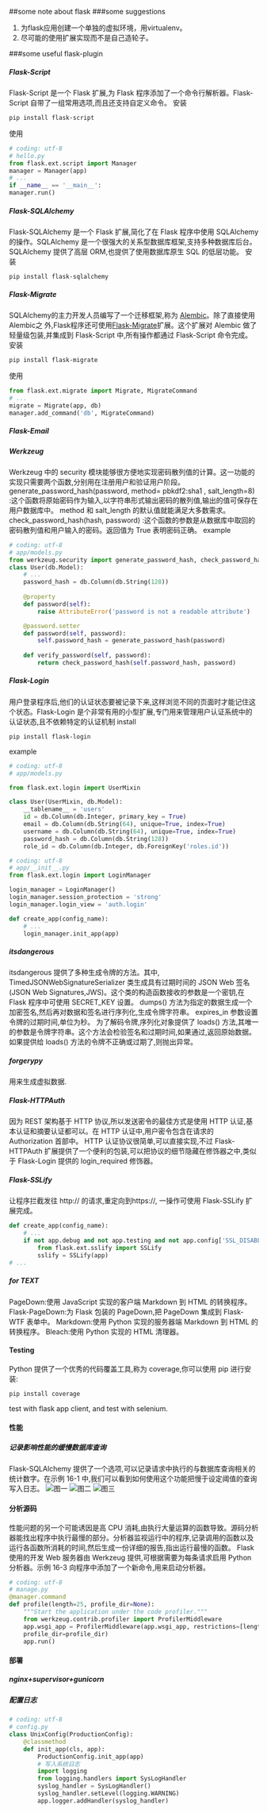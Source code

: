 ##some note about flask
###some suggestions
1. 为flask应用创建一个单独的虚拟环境，用virtualenv。
2. 尽可能的使用扩展实现而不是自己造轮子。

###some useful flask-plugin
##### Flask-Script
Flask-Script 是一个 Flask 扩展,为 Flask 程序添加了一个命令行解析器。Flask-Script 自带了一组常用选项,而且还支持自定义命令。
安装
```
pip install flask-script
```
使用
```python
# coding: utf-8
# hello.py
from flask.ext.script import Manager
manager = Manager(app)
# ...
if __name__ == '__main__':
manager.run()
```
##### Flask-SQLAlchemy
Flask-SQLAlchemy 是一个 Flask 扩展,简化了在 Flask 程序中使用 SQLAlchemy 的操作。SQLAlchemy 是一个很强大的关系型数据库框架,支持多种数据库后台。SQLAlchemy 提供了高层 ORM,也提供了使用数据库原生 SQL 的低层功能。
安装
```
pip install flask-sqlalchemy
```
##### Flask-Migrate
SQLAlchemy的主力开发人员编写了一个迁移框架,称为 [Alembic](https://alembic.readthedocs)。除了直接使用Alembic之 外,Flask程序还可使用[Flask-Migrate](http://flask-migrate.readthedocs.org/en/latest/)扩展。这个扩展对 Alembic 做了轻量级包装,并集成到 Flask-Script 中,所有操作都通过 Flask-Script 命令完成。
安装
```
pip install flask-migrate
```
使用
```python
from flask.ext.migrate import Migrate, MigrateCommand
# ...
migrate = Migrate(app, db)
manager.add_command('db', MigrateCommand)
```
##### Flask-Email
##### Werkzeug
Werkzeug 中的 security 模块能够很方便地实现密码散列值的计算。这一功能的实现只需要两个函数,分别用在注册用户和验证用户阶段。
generate_password_hash(password, method= pbkdf2:sha1 , salt_length=8) :这个函数将原始密码作为输入,以字符串形式输出密码的散列值,输出的值可保存在用户数据库中。
method 和 salt_length 的默认值就能满足大多数需求。check_password_hash(hash, password) :这个函数的参数是从数据库中取回的密码散列值和用户输入的密码。返回值为 True 表明密码正确。
example
```python
# coding: utf-8
# app/models.py
from werkzeug.security import generate_password_hash, check_password_hash
class User(db.Model):
	# ...
	password_hash = db.Column(db.String(128))
    
	@property
	def password(self):
		raise AttributeError('password is not a readable attribute')

	@password.setter
	def password(self, password):
		self.password_hash = generate_password_hash(password)
        
	def verify_password(self, password):
		return check_password_hash(self.password_hash, password)
```
##### Flask-Login
用户登录程序后,他们的认证状态要被记录下来,这样浏览不同的页面时才能记住这个状态。Flask-Login 是个非常有用的小型扩展,专门用来管理用户认证系统中的认证状态,且不依赖特定的认证机制
install
```
pip install flask-login
```
example
```python
# coding: utf-8
# app/models.py

from flask.ext.login import UserMixin

class User(UserMixin, db.Model):
	__tablename__ = 'users'
	id = db.Column(db.Integer, primary_key = True)
	email = db.Column(db.String(64), unique=True, index=True)
	username = db.Column(db.String(64), unique=True, index=True)
	password_hash = db.Column(db.String(128))
	role_id = db.Column(db.Integer, db.ForeignKey('roles.id'))
```

```python
# coding: utf-8
# app/__init__.py
from flask.ext.login import LoginManager

login_manager = LoginManager()
login_manager.session_protection = 'strong'
login_manager.login_view = 'auth.login'

def create_app(config_name):
	# ...
	login_manager.init_app(app)
```
##### itsdangerous
itsdangerous 提供了多种生成令牌的方法。其中, TimedJSONWebSignatureSerializer 类生成具有过期时间的 JSON Web 签名(JSON Web Signatures,JWS)。这个类的构造函数接收的参数是一个密钥,在 Flask 程序中可使用 SECRET_KEY 设置。
dumps() 方法为指定的数据生成一个加密签名,然后再对数据和签名进行序列化,生成令牌字符串。 expires_in 参数设置令牌的过期时间,单位为秒。
为了解码令牌,序列化对象提供了 loads() 方法,其唯一的参数是令牌字符串。这个方法会检验签名和过期时间,如果通过,返回原始数据。如果提供给 loads() 方法的令牌不正确或过期了,则抛出异常。

##### forgerypy
用来生成虚拟数据.
##### Flask-HTTPAuth
因为 REST 架构基于 HTTP 协议,所以发送密令的最佳方式是使用 HTTP 认证,基本认证和摘要认证都可以。在 HTTP 认证中,用户密令包含在请求的 Authorization 首部中。
HTTP 认证协议很简单,可以直接实现,不过 Flask-HTTPAuth 扩展提供了一个便利的包装,可以把协议的细节隐藏在修饰器之中,类似于 Flask-Login 提供的 login_required 修饰器。
##### Flask-SSLify
让程序拦截发往 http:// 的请求,重定向到https://, 一操作可使用 Flask-SSLify 扩展完成。
```python
def create_app(config_name):
	# ...
	if not app.debug and not app.testing and not app.config['SSL_DISABLE']:
		from flask.ext.sslify import SSLify
		sslify = SSLify(app)
# ...
```
##### for TEXT
PageDown:使用 JavaScript 实现的客户端 Markdown 到 HTML 的转换程序。
Flask-PageDown:为 Flask 包装的 PageDown,把 PageDown 集成到 Flask-WTF 表单中。
Markdown:使用 Python 实现的服务器端 Markdown 到 HTML 的转换程序。
Bleach:使用 Python 实现的 HTML 清理器。

#### Testing
Python 提供了一个优秀的代码覆盖工具,称为 coverage,你可以使用 pip 进行安装:
```
pip install coverage
```
test with flask app client, and test with selenium.

#### 性能
##### 记录影响性能的缓慢数据库查询
Flask-SQLAlchemy
提供了一个选项,可以记录请求中执行的与数据库查询相关的统计数字。在示例 16-1 中,我们可以看到如何使用这个功能把慢于设定阈值的查询写入日志。
![图一](images/pic1.png)
![图二](images/pic2.png)
![图三](images/pic3.png)
#### 分析源码
性能问题的另一个可能诱因是高 CPU 消耗,由执行大量运算的函数导致。源码分析器能找出程序中执行最慢的部分。分析器监视运行中的程序,记录调用的函数以及运行各函数所消耗的时间,然后生成一份详细的报告,指出运行最慢的函数。
Flask 使用的开发 Web 服务器由 Werkzeug 提供,可根据需要为每条请求启用 Python 分析器。示例 16-3 向程序中添加了一个新命令,用来启动分析器。
```python
# coding: utf-8
# manage.py
@manager.command
def profile(length=25, profile_dir=None):
	"""Start the application under the code profiler."""
	from werkzeug.contrib.profiler import ProfilerMiddleware
	app.wsgi_app = ProfilerMiddleware(app.wsgi_app, restrictions=[length],
	profile_dir=profile_dir)
	app.run()
```
#### 部署
##### nginx+supervisor+gunicorn
##### 配置日志
```python
# coding: utf-8
# config.py
class UnixConfig(ProductionConfig):
	@classmethod
	def init_app(cls, app):
		ProductionConfig.init_app(app)
		# 写入系统日志
		import logging
		from logging.handlers import SysLogHandler
		syslog_handler = SysLogHandler()
		syslog_handler.setLevel(logging.WARNING)
		app.logger.addHandler(syslog_handler)
```